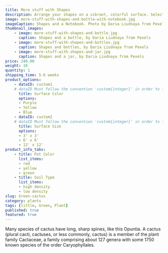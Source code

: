 ```yaml
---
title: More stuff with Shapes
description: Arrange your shapes on a vibrant, colorful surface. Select from three different color options
image: more-stuff-with-shapes-and-bottle-with-notebook.jpg
imageCaption: Shapes and a Notebook. Photo by Daria Liudnaya from Pexels
thumbnail_images:
    - image: more-stuff-with-shapes-and-bottle.jpg
      caption: Shapes and a bottle, by Daria Liudnaya from Pexels
    - image: more-stuff-with-shapes-and-bottles.jpg
      caption: Shapes and bottles, by Daria Liudnaya from Pexels
    - image: more-stuff-with-shapes-and-jar.jpg
      caption: Shapes and a jar, by Daria Liudnaya from Pexels
price: 240.00
weight: 10
quantity: 1
shipping_time: 5-6 weeks
product_options:
    - dataID: custom1
    # dataID Must follow the convention 'custom{integer}' in order to fully integrate the options into the shopping cart
      title: Surface Color
      options:
      - Purple
      - Yellow
      - Blue
    - dataID: custom2
    # dataID Must follow the convention 'custom{integer}' in order to fully integrate the options into the shopping cart
      title: Surface Size
      options:
      - 3' x 3'
      - 6' x 6'
      - 12' x 12'
product_info_tabs:
    - title: Pot Color
      list_items:
      - red
      - yellow
      - green
    - title: Soil Type
      list_items:
      - high density
      - low density
slug: Green-cactus
category: plants
tags: [little, Green, Plant]
published: true
featured: true
---
```


Many species of cactus have long, sharp spines, like this Opuntia. A cactus (plural cacti, cactuses, or less commonly, cactus) is a member of the plant family Cactaceae, a family comprising about 127 genera with some 1750 known species of the order Caryophyllales.